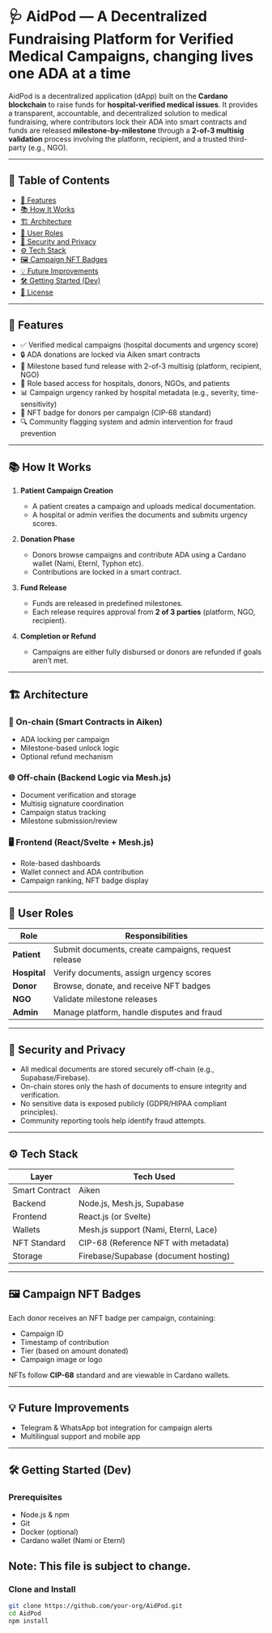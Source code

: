 # 🩺 AidPod — A Decentralized Fundraising Platform for Verified Medical Campaigns, changing lives one ADA at a time

AidPod is a decentralized application (dApp) built on the **Cardano blockchain** to raise funds for **hospital-verified medical issues**. It provides a transparent, accountable, and decentralized solution to medical fundraising, where contributors lock their ADA into smart contracts and funds are released **milestone-by-milestone** through a **2-of-3 multisig validation** process involving the platform, recipient, and a trusted third-party (e.g., NGO).

---

## 🚀 Table of Contents

- [📌 Features](#-features)
- [📚 How It Works](#-how-it-works)
- [🏗 Architecture](#-architecture)
- [👥 User Roles](#-user-roles)
- [🔐 Security and Privacy](#-security-and-privacy)
- [⚙️ Tech Stack](#️-tech-stack)
- [🖼 Campaign NFT Badges](#-campaign-nft-badges)
- [💡 Future Improvements](#-future-improvements)
- [🛠 Getting Started (Dev)](#-getting-started-dev)
- [📄 License](#-license)

---

## 📌 Features

- ✅ Verified medical campaigns (hospital documents and urgency score)
- 🔒 ADA donations are locked via Aiken smart contracts
- 🔁 Milestone based fund release with 2-of-3 multisig (platform, recipient, NGO)
- 🏥 Role based access for hospitals, donors, NGOs, and patients
- 📊 Campaign urgency ranked by hospital metadata (e.g., severity, time-sensitivity)
- 🏅 NFT badge for donors per campaign (CIP-68 standard)
- 🔍 Community flagging system and admin intervention for fraud prevention

---

## 📚 How It Works

1. **Patient Campaign Creation**  
   - A patient creates a campaign and uploads medical documentation.
   - A hospital or admin verifies the documents and submits urgency scores.

2. **Donation Phase**  
   - Donors browse campaigns and contribute ADA using a Cardano wallet (Nami, Eternl, Typhon etc).
   - Contributions are locked in a smart contract.

3. **Fund Release**  
   - Funds are released in predefined milestones.
   - Each release requires approval from **2 of 3 parties** (platform, NGO, recipient).

4. **Completion or Refund**  
   - Campaigns are either fully disbursed or donors are refunded if goals aren’t met.

---

## 🏗 Architecture

### 🧠 On-chain (Smart Contracts in Aiken)
- ADA locking per campaign
- Milestone-based unlock logic
- Optional refund mechanism

### 🌐 Off-chain (Backend Logic via Mesh.js)
- Document verification and storage
- Multisig signature coordination
- Campaign status tracking
- Milestone submission/review

### 🖥 Frontend (React/Svelte + Mesh.js)
- Role-based dashboards
- Wallet connect and ADA contribution
- Campaign ranking, NFT badge display

---

## 👥 User Roles

| Role      | Responsibilities                                     |
|-----------|-------------------------------------------------------|
| **Patient**   | Submit documents, create campaigns, request release |
| **Hospital**  | Verify documents, assign urgency scores            |
| **Donor**     | Browse, donate, and receive NFT badges             |
| **NGO**       | Validate milestone releases                        |
| **Admin**     | Manage platform, handle disputes and fraud         |

---

## 🔐 Security and Privacy

- All medical documents are stored securely off-chain (e.g., Supabase/Firebase).
- On-chain stores only the hash of documents to ensure integrity and verification.
- No sensitive data is exposed publicly (GDPR/HIPAA compliant principles).
- Community reporting tools help identify fraud attempts.

---

## ⚙️ Tech Stack

| Layer          | Tech Used                              |
|----------------|----------------------------------------|
| Smart Contract | Aiken                                  |
| Backend        | Node.js, Mesh.js, Supabase             |
| Frontend       | React.js (or Svelte)                   |
| Wallets        | Mesh.js support (Nami, Eternl, Lace)   |
| NFT Standard   | CIP-68 (Reference NFT with metadata)   |
| Storage        | Firebase/Supabase (document hosting)   |

---

## 🖼 Campaign NFT Badges

Each donor receives an NFT badge per campaign, containing:
- Campaign ID
- Timestamp of contribution
- Tier (based on amount donated)
- Campaign image or logo

NFTs follow **CIP-68** standard and are viewable in Cardano wallets.

---

## 💡 Future Improvements
- Telegram & WhatsApp bot integration for campaign alerts
- Multilingual support and mobile app

---

## 🛠 Getting Started (Dev)

### Prerequisites
- Node.js & npm
- Git
- Docker (optional)
- Cardano wallet (Nami or Eternl)


## Note: This file is subject to change.

### Clone and Install

```bash
git clone https://github.com/your-org/AidPod.git
cd AidPod
npm install


